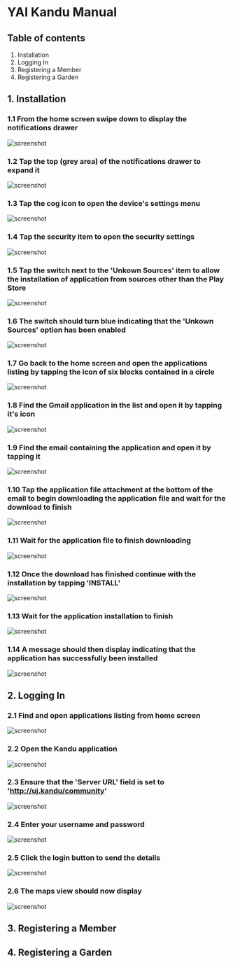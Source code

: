 # YAI Kandu Manual

## Table of contents

1. Installation
2. Logging In
3. Registering a Member
4. Registering a Garden

<div class="pagebreak"></div>

## 1. Installation

### 1.1 From the home screen swipe down to display the notifications drawer
![screenshot](./images/home.png)
<div class="pagebreak"></div>

### 1.2 Tap the top (grey area) of the notifications drawer to expand it
![screenshot](./images/1/2.png)
<div class="pagebreak"></div>

### 1.3 Tap the cog icon to open the device's settings menu
![screenshot](./images/1/3.png)
<div class="pagebreak"></div>

### 1.4 Tap the security item to open the security settings
![screenshot](./images/1/4.png)
<div class="pagebreak"></div>

### 1.5 Tap the switch next to the 'Unkown Sources' item to allow the installation of application from sources other than the Play Store
![screenshot](./images/1/5.png)
<div class="pagebreak"></div>

### 1.6 The switch should turn blue indicating that the 'Unkown Sources' option has been enabled
![screenshot](./images/1/6.png)
<div class="pagebreak"></div>

### 1.7 Go back to the home screen and open the applications listing by tapping the icon of six blocks contained in a circle
![screenshot](./images/home.png)
<div class="pagebreak"></div>

### 1.8 Find the Gmail application in the list and open it by tapping it's icon
![screenshot](./images/1/8.png)
<div class="pagebreak"></div>

### 1.9 Find the email containing the application and open it by tapping it
![screenshot](./images/1/9.png)
<div class="pagebreak"></div>

### 1.10 Tap the application file attachment at the bottom of the email to begin downloading the application file and wait for the download to finish
![screenshot](./images/1/10.png)
<div class="pagebreak"></div>

### 1.11 Wait for the application file to finish downloading
![screenshot](./images/1/11.png)
<div class="pagebreak"></div>

### 1.12 Once the download has finished continue with the installation by tapping 'INSTALL'
![screenshot](./images/1/12.png)
<div class="pagebreak"></div>

### 1.13 Wait for the application installation to finish
![screenshot](./images/1/13.png)
<div class="pagebreak"></div>

### 1.14 A message should then display indicating that the application has successfully been installed
![screenshot](./images/1/14.png)
<div class="pagebreak"></div>

## 2. Logging In

### 2.1 Find and open applications listing from home screen
![screenshot](./images/home.png)
<div class="pagebreak"></div>

### 2.2 Open the Kandu application
![screenshot](./images/2/2.png)
<div class="pagebreak"></div>

### 2.3 Ensure that the 'Server URL' field is set to 'http://uj.kandu/community'
![screenshot](./images/2/3.png)
<div class="pagebreak"></div>

### 2.4 Enter your username and password
![screenshot](./images/2/4.png)
<div class="pagebreak"></div>

### 2.5 Click the login button to send the details
![screenshot](./images/2/5.png)
<div class="pagebreak"></div>

### 2.6 The maps view should now display
![screenshot](./images/2/6.png)
<div class="pagebreak"></div>

## 3. Registering a Member

## 4. Registering a Garden
